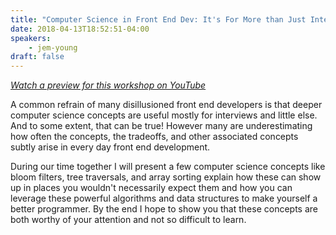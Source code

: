 ```yaml
---
title: "Computer Science in Front End Dev: It's For More than Just Interviews"
date: 2018-04-13T18:52:51-04:00
speakers:
    - jem-young
draft: false
---
```


[_Watch a preview for this workshop on YouTube_](https://www.youtube.com/watch?v=nKavC-CAqjs)

A common refrain of many disillusioned front end developers is that deeper computer science concepts are useful mostly for interviews and little else. And to some extent, that can be true! However many are underestimating how often the concepts, the tradeoffs, and other associated concepts subtly arise in every day front end development.

During our time together I will present a few computer science concepts like bloom filters, tree traversals, and array sorting explain how these can show up in places you wouldn't necessarily expect them and how you can leverage these powerful algorithms and data structures to make yourself a better programmer. By the end I hope to show you that these concepts are both worthy of your attention and not so difficult to learn.